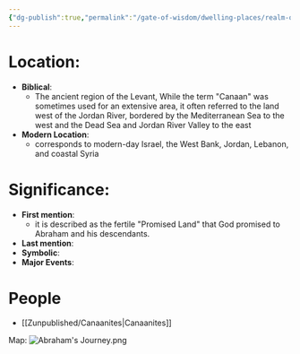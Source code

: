 ```yaml
---
{"dg-publish":true,"permalink":"/gate-of-wisdom/dwelling-places/realm-of-humans/canaan/","tags":["#GateWisdom","#RealmofHumans","#C"]}
---
```


# Location: 
- **Biblical**: 
	- The ancient region of the Levant, While the term "Canaan" was sometimes used for an extensive area, it often referred to the land west of the Jordan River, bordered by the Mediterranean Sea to the west and the Dead Sea and Jordan River Valley to the east
- **Modern Location**:  
	- corresponds to modern-day Israel, the West Bank, Jordan, Lebanon, and coastal Syria

# Significance:
- **First mention**:
	- it is described as the fertile "Promised Land" that God promised to Abraham and his descendants. 
- **Last mention**:
- **Symbolic**: 
- **Major Events**:

# People
- [[Zunpublished/Canaanites\|Canaanites]]

Map: ![Abraham's Journey.png](/img/user/Assets/attachments/Abraham's%20Journey.png)





